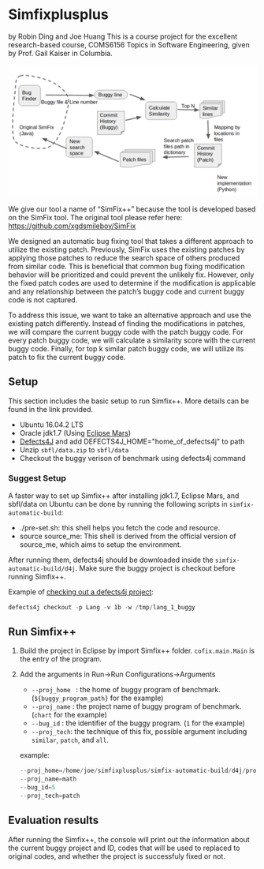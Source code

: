 # Simfixplusplus
by Robin Ding and Joe Huang
This is a course project for the excellent research-based course, COMS6156 Topics in Software Engineering, given by Prof. Gail Kaiser in Columbia.

![Simfix++ Diagram](https://github.com/Robin-Y-Ding/Simfixplusplus/blob/master/simfixpp_diagram.png)

We give our tool a name of “SimFix++” because the tool is developed based on the SimFix tool. The original tool please refer here: https://github.com/xgdsmileboy/SimFix

We designed an automatic bug fixing tool that takes a different approach to utilize the existing patch. Previously, SimFix uses the existing patches by applying those patches to reduce the search space of others produced from similar code. This is beneficial that common bug fixing modification behavior will be prioritized and could prevent the unlikely fix. However, only the fixed patch codes are used to determine if the modification is applicable and any relationship between the patch’s buggy code and current buggy code is not captured.   

To address this issue, we want to take an alternative approach and use the existing patch differently. Instead of finding the modifications in patches, we will compare the current buggy code with the patch buggy code. For every patch buggy code, we will calculate a similarity score with the current buggy code. Finally, for top k similar patch buggy code, we will utilize its patch to fix the current buggy code.

## Setup
This section includes the basic setup to run Simfix++. More details can be found in the link provided.
- Ubuntu 16.04.2 LTS
- Oracle jdk1.7 (Using [Eclipse Mars](https://www.eclipse.org/mars/))
- [Defects4J](https://github.com/rjust/defects4j) and add DEFECTS4J_HOME="home_of_defects4j" to path
- Unzip `sbfl/data.zip` to `sbfl/data`
- Checkout the buggy verison of benchmark using defects4j command

### Suggest Setup
A faster way to set up Simfix++ after installing jdk1.7, Eclipse Mars, and sbfl/data on Ubuntu can be done by running the following scripts in `simfix-automatic-build`:
- ./pre-set.sh: this shell helps you fetch the code and resource.
- source source_me: This shell is derived from the official version of source_me, which aims to setup the environment.

After running them, defects4j should be downloaded inside the `simfix-automatic-build/d4j`. Make sure the buggy project is checkout before running Simfix++.

Example of [checking out a defects4j project](https://people.cs.umass.edu/~rjust/defects4j/html_doc/d4j/d4j-checkout.html):
```powershell
defects4j checkout -p Lang -v 1b -w /tmp/lang_1_buggy
```

## Run Simfix++
1. Build the project in Eclipse by import Simfix++ folder. `cofix.main.Main` is the entry of the program.
2. Add the arguments in Run->Run Configurations->Arguments
	* `--proj_home ` : the home of buggy program of benchmark. (`${buggy_program_path}` for the example)
	* `--proj_name` : the project name of buggy program of benchmark. (`chart` for the example)
	* `--bug_id` : the identifier of the buggy program. (`1` for the example)
	* `--proj_tech`: the technique of this fix, possible argument including `similar`, `patch`, and `all`. 

	example:  
	```powershell
  	--proj_home=/home/joe/simfixplusplus/simfix-automatic-build/d4j/projects 
	--proj_name=math 
	--bug_id=5
	--proj_tech=patch
  	```
	
## Evaluation results
After running the Simfix++, the console will print out the information about the current buggy project and ID, codes that will be used to replaced to original codes, and whether the project is successfuly fixed or not.


